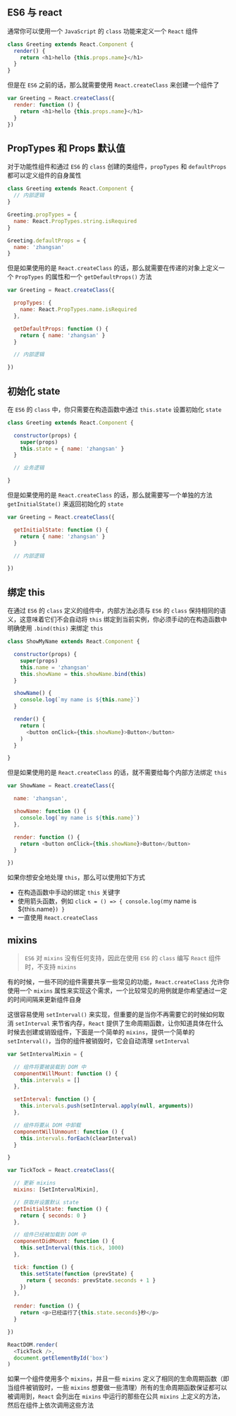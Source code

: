 ## ES6 与 react

通常你可以使用一个 `JavaScript` 的 `class` 功能来定义一个 `React` 组件

```js
class Greeting extends React.Component {
  render() {
    return <h1>hello {this.props.name}</h1>
  }
}
```

但是在 `ES6` 之前的话，那么就需要使用 `React.createClass` 来创建一个组件了

```js
var Greeting = React.createClass({
  render: function () {
    return <h1>hello {this.props.name}</h1>
  }
})
```


## PropTypes 和 Props 默认值

对于功能性组件和通过 `ES6` 的 `class` 创建的类组件，`propTypes` 和 `defaultProps` 都可以定义组件的自身属性

```js
class Greeting extends React.Component {
  // 内部逻辑
}

Greeting.propTypes = {
  name: React.PropTypes.string.isRequired
}

Greeting.defaultProps = {
  name: 'zhangsan'
}
```

但是如果使用的是 `React.createClass` 的话，那么就需要在传递的对象上定义一个 `PropTypes` 的属性和一个 `getDefaultProps()` 方法

```js
var Greeting = React.createClass({

  propTypes: {
    name: React.PropTypes.name.isRequired
  },

  getDefaultProps: function () {
    return { name: 'zhangsan' }
  }

  // 内部逻辑

})
```


## 初始化 state

在 `ES6` 的 `class` 中，你只需要在构造函数中通过 `this.state` 设置初始化 `state`

```js
class Greeting extends React.Component {

  constructor(props) {
    super(props)
    this.state = { name: 'zhangsan' }
  }

  // 业务逻辑

}
```

但是如果使用的是 `React.createClass` 的话，那么就需要写一个单独的方法 `getInitialState()` 来返回初始化的 `state`

```js
var Greeting = React.createClass({

  getInitialState: function () {
    return { name: 'zhangsan' }
  }

  // 内部逻辑

})
```


## 绑定 this

在通过 `ES6` 的 `class` 定义的组件中，内部方法必须与 `ES6` 的 `class` 保持相同的语义，这意味着它们不会自动将 `this` 绑定到当前实例，你必须手动的在构造函数中明确使用 `.bind(this)` 来绑定 `this`

```js
class ShowMyName extends React.Component {

  constructor(props) {
    super(props)
    this.name = 'zhangsan'
    this.showName = this.showName.bind(this)
  }

  showName() {
    console.log(`my name is ${this.name}`)
  }

  render() {
    return (
      <button onClick={this.showName}>Button</button>
    )
  }

}
```

但是如果使用的是 `React.createClass` 的话，就不需要给每个内部方法绑定 `this`

```js
var ShowName = React.createClass({

  name: 'zhangsan',

  showName: function () {
    console.log(`my name is ${this.name}`)
  },

  render: function () {
    return <button onClick={this.showName}>Button</button>
  }

})
```

如果你想安全地处理 `this`，那么可以使用如下方式

* 在构造函数中手动的绑定 `this` 关键字
* 使用箭头函数，例如 `click = () => { console.log(`my name is ${this.name}`) }`
* 一直使用 `React.createClass`


## mixins

> `ES6` 对 `mixins` 没有任何支持，因此在使用 `ES6` 的 `class` 编写 `React` 组件时，不支持 `mixins`

有的时候，一些不同的组件需要共享一些常见的功能，`React.createClass` 允许你使用一个 `mixins` 属性来实现这个需求，一个比较常见的用例就是你希望通过一定的时间间隔来更新组件自身

这很容易使用 `setInterval()` 来实现，但重要的是当你不再需要它的时候如何取消 `setInterval` 来节省内存，`React` 提供了生命周期函数，让你知道具体在什么时候去创建或销毁组件，下面是一个简单的 `mixins`，提供一个简单的 `setInterval()`，当你的组件被销毁时，它会自动清理 `setInterval`

```js
var SetIntervalMixin = {

  // 组件将要被装载到 DOM 中
  componentWillMount: function () {
    this.intervals = []
  },

  setInterval: function () {
    this.intervals.push(setInterval.apply(null, arguments))
  },

  // 组件将要从 DOM 中卸载
  componentWillUnmount: function () {
    this.intervals.forEach(clearInterval)
  }

}

var TickTock = React.createClass({

  // 更新 mixins
  mixins: [SetIntervalMixin],

  // 获取并设置默认 state
  getInitialState: function () {
    return { seconds: 0 }
  },

  // 组件已经被加载到 DOM 中
  componentDidMount: function () {
    this.setInterval(this.tick, 1000)
  },

  tick: function () {
    this.setState(function (prevState) {
      return { seconds: prevState.seconds + 1 }
    })
  },

  render: function () {
    return <p>已经运行了{this.state.seconds}秒</p>
  }

})

ReactDOM.render(
  <TickTock />,
  document.getElementById('box')
)
```

如果一个组件使用多个 `mixins`，并且一些 `mixins` 定义了相同的生命周期函数（即当组件被销毁时，一些 `mixins` 想要做一些清理）所有的生命周期函数保证都可以被调用到，`React` 会列出在 `mixins` 中运行的那些在公共 `mixins` 上定义的方法，然后在组件上依次调用这些方法


